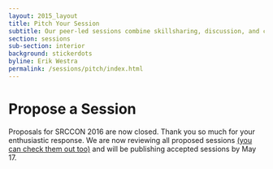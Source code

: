 ```yaml
---
layout: 2015_layout
title: Pitch Your Session
subtitle: Our peer-led sessions combine skillsharing, discussion, and collaboration.
section: sessions
sub-section: interior
background: stickerdots
byline: Erik Westra
permalink: /sessions/pitch/index.html
---
```

# Propose a Session

Proposals for SRCCON 2016 are now closed. Thank you so much for your enthusiastic response. We are now reviewing all proposed sessions [(you can check them out too)](/sessions/proposals) and will be publishing accepted sessions by May 17. 
